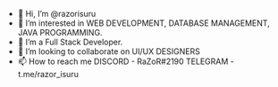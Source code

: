 - 👋 Hi, I’m @razorisuru
- 👀 I’m interested in WEB DEVELOPMENT, DATABASE MANAGEMENT, JAVA PROGRAMMING.
- 🌱 I’m a Full Stack Developer. 
- 💞️ I’m looking to collaborate on UI/UX DESIGNERS
- 📫 How to reach me DISCORD - RaZoR#2190 TELEGRAM - t.me/razor_isuru

<!---
razorisuru/razorisuru is a ✨ special ✨ repository because its `README.md` (this file) appears on your GitHub profile.
You can click the Preview link to take a look at your changes.
--->
